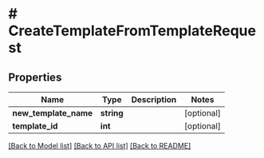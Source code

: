 # # CreateTemplateFromTemplateRequest

## Properties

Name | Type | Description | Notes
------------ | ------------- | ------------- | -------------
**new_template_name** | **string** |  | [optional]
**template_id** | **int** |  | [optional]

[[Back to Model list]](../../README.md#models) [[Back to API list]](../../README.md#endpoints) [[Back to README]](../../README.md)
